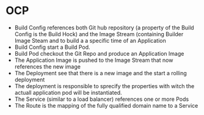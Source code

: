 # OCP

* Build Config references both Git hub repository (a property of the Build Config is the Build Hock) and the Image Stream (containing Builder Image Steam and to build a a specific time of an Application
* Build Config start a Build Pod.
* Build Pod checkout the Git Repo and produce an Application Image
* The Application Image is pushed to the Image Stream that now references the new image
* The Deployment see that there is a new image and the start a rolling deployment
* The deployment is responsible to sprecify the properties with witch the actuall application pod will be instantiated.
* The Service (similar to a load balancer) references one or more Pods
* The Route is the mapping of the fully qualified domain name to a Service
